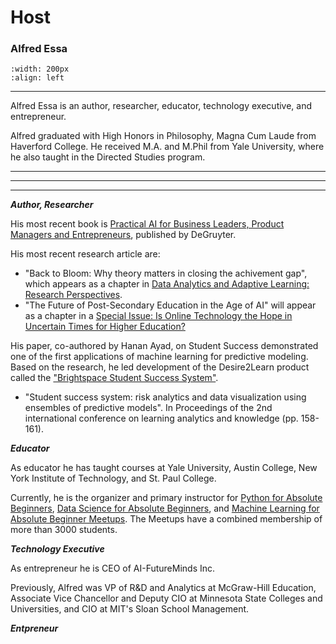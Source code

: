# Host


### Alfred Essa

```{image} /images/alfredessa.jpg
:width: 200px
:align: left
```


---
Alfred Essa is an author, researcher, educator, technology executive, and entrepreneur. 

Alfred graduated with High Honors in Philosophy, Magna Cum Laude from Haverford College. He received M.A. and M.Phil from Yale University, where he also taught in the Directed Studies program.

---
---
---

***Author, Researcher***

His most recent book is [Practical AI for Business Leaders, Product Managers and Entrepreneurs](https://www.amazon.com/Practical-Business-Leaders-Managers-Entrepreneurs/dp/1501514644), published by DeGruyter. 

His most recent research article are: 
-  "Back to Bloom: Why theory matters in closing the achivement gap", which appears as a chapter in [Data Analytics and Adaptive Learning: Research Perspectives](https://www.amazon.com/Analytics-Adaptive-Learning-Patsy-Moskal/dp/1032154705).
-  "The Future of Post-Secondary Education in the Age of AI" will appear as a chapter in a [Special Issue: Is Online Technology the Hope in Uncertain Times for Higher Education?](https://www.mdpi.com/journal/education/special_issues/T3XIO39D6Z)

His paper, co-authored by Hanan Ayad, on Student Success demonstrated one of the first applications of machine learning for predictive modeling. Based on the research, he led development of the Desire2Learn product called the ["Brightspace Student Success System"](https://community.d2l.com/brightspace/kb/articles/3578-make-predictions-about-learner-success-and-risk-levels). 

- "Student success system: risk analytics and data visualization using ensembles of predictive models". In Proceedings of the 2nd international conference on learning analytics and knowledge (pp. 158-161).

***Educator***

As educator he has taught courses at Yale University, Austin College, New York Institute of Technology, and St. Paul College.


Currently, he is the organizer and primary instructor for [Python for Absolute Beginners](https://www.meetup.com/python-for-absolute-beginners/), [Data Science for Absolute Beginners](https://www.meetup.com/data-science-for-absolute-beginners/), and [Machine Learning for Absolute Beginner Meetups](https://www.meetup.com/mlearnfab/). The Meetups have a combined membership of more than 3000 students.  

***Technology Executive***

As entrepreneur he is CEO of AI-FutureMinds Inc. 

Previously, Alfred was VP of R&D and Analytics at McGraw-Hill Education, Associate Vice Chancellor and Deputy CIO at Minnesota State Colleges and Universities, and CIO at MIT's Sloan School Management. 



***Entpreneur***